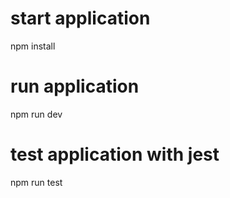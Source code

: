# start application

npm install

# run application

npm run dev

# test application with jest

npm run test
